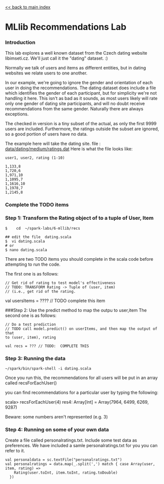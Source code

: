 [<< back to main index](../../README.md) 

# MLlib Recommendations Lab

### Introduction

This lab explores a well known dataset from the Czech dating website libimseti.cz.  We'll
just call it the "dating" dataset. :)

Normally we talk of users and items as different entities, but in dating websites we 
relate users to one another.

In our example, we're going to ignore the gender and orientation of each user in doing
the recommendations.   The dating dataset does include a file which identifies the 
gender of each participant, but for simplicity we're not handling it here. This isn't
as bad as it sounds, as most users likely will rate only one gender of dating site
participants, and will no doubt receive recommendations from the same gender. Naturally
there are always exceptions.

The checked in version is a tiny subset of the actual, as only the first 9999 users are
included.  Furthermore, the ratings outside the subset are ignored, so a good portion of
users have no data.

The example here will take the dating site.
file : [data/dating/medium/ratings.dat](../../data/dating/medium/ratings.dat)
Here is what the file looks like:

    user1, user2, rating (1-10)

    1,133,8
    1,720,6
    1,971,10
    1,1095,7
    1,1616,10
    1,1978,7
    1,2145,8


### Complete the TODO items

### Step 1:  Transform the Rating object of to a tuple of User, Item

    $    cd  ~/spark-labs/6-mllib/recs
    
    ## edit the file  dating.scala
    $  vi dating.scala
    # or 
    $ nano dating.scala

There are two TODO items you should complete in the scala code before attempting to run the 
code.

The first one is as follows:

    // Get rid of rating to test model's effectiveness
    // TODO: TRANSFORM Rating -> Tuple of (user, item)
    // (i.e., get rid of the rating.

val usersItems = ???? // TODO complete this item

###Step 2:   Use the predict method to map the outpu to user,item
The second one is as follows:

    // Do a test prediction
    // TODO call model.predict() on userItems, and then map the output of that
    to (user, item), rating
    
    val recs = ??? // TODO:  COMPLETE THIS

### Step 3: Running the data

    ~/spark/bin/spark-shell -i dating.scala


Once you run this, the recommendations for all users will be put in an array
called recsForEachUser()

you can find recommendations for a particular user by typing the following:

scala> recsForEachUser(4) 
res4: Array[Int] = Array(7964, 6499, 6269, 9287)

Beware: some numbers aren't represented (e.g. 3)

### Step 4: Running on some of your own data

Create a file called personalratings.txt.  Include some test data as preferences.
We have included a samle personalratings.txt for you you can refer to it.

    val personaldata = sc.textFile("personalratings.txt")
    val personalratings = data.map(_.split(',') match { case Array(user, item, rating) =>
        Rating(user.toInt, item.toInt, rating.toDouble)
      })


